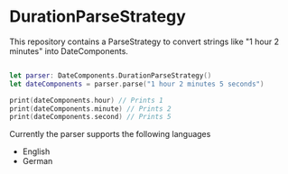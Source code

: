 # DurationParseStrategy

This repository contains a ParseStrategy to convert strings like "1 hour 2 minutes" into DateComponents.

```swift

let parser: DateComponents.DurationParseStrategy()
let dateComponents = parser.parse("1 hour 2 minutes 5 seconds")

print(dateComponents.hour) // Prints 1
print(dateComponents.minute) // Prints 2
print(dateComponents.second) // Prints 5

```

Currently the parser supports the following languages
- English
- German
